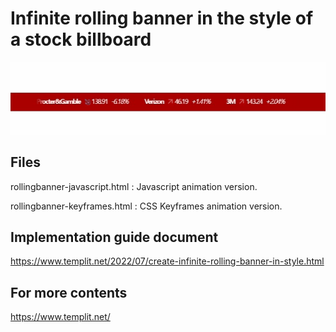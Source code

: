 # Infinite rolling banner in the style of a stock billboard

![Preview of rolling banner](demo.gif)

## Files

rollingbanner-javascript.html : Javascript animation version.

rollingbanner-keyframes.html : CSS Keyframes animation version.


## Implementation guide document
https://www.templit.net/2022/07/create-infinite-rolling-banner-in-style.html


## For more contents
https://www.templit.net/
